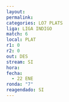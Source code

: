 ```yaml
---
layout: 
permalink: 
categories: LO7 PLATS
liga: LIGA INDIGO
match: 6
local: PLAT
r1: 0
r2: 0
out: DES
stream: SI
hora: 
fecha:
  - 22 ENE
ronda: "7"
reagendado: SI
---
```

